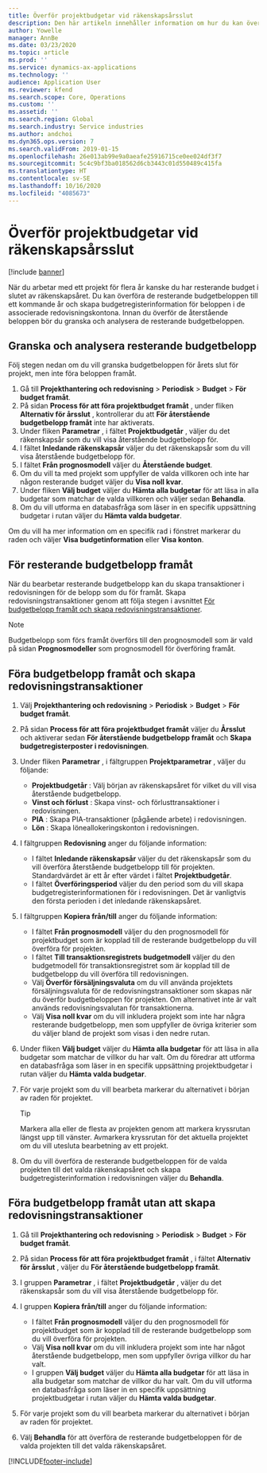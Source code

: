 ```yaml
---
title: Överför projektbudgetar vid räkenskapsårsslut
description: Den här artikeln innehåller information om hur du kan överföra resterande budgetbelopp till framtida år och skapa budgetregisterinformation.
author: Yowelle
manager: AnnBe
ms.date: 03/23/2020
ms.topic: article
ms.prod: ''
ms.service: dynamics-ax-applications
ms.technology: ''
audience: Application User
ms.reviewer: kfend
ms.search.scope: Core, Operations
ms.custom: ''
ms.assetid: ''
ms.search.region: Global
ms.search.industry: Service industries
ms.author: andchoi
ms.dyn365.ops.version: 7
ms.search.validFrom: 2019-01-15
ms.openlocfilehash: 26e013ab99e9a0aeafe25916715ce0ee024df3f7
ms.sourcegitcommit: 5c4c9bf3ba018562d6cb3443c01d550489c415fa
ms.translationtype: HT
ms.contentlocale: sv-SE
ms.lasthandoff: 10/16/2020
ms.locfileid: "4085673"
---
```

# <a name="transfer-project-budgets-at-fiscal-year-end"></a>Överför projektbudgetar vid räkenskapsårsslut

[!include [banner](../includes/banner.md)]

När du arbetar med ett projekt för flera år kanske du har resterande budget i slutet av räkenskapsåret. Du kan överföra de resterande budgetbeloppen till ett kommande år och skapa budgetregisterinformation för beloppen i de associerade redovisningskontona. Innan du överför de återstående beloppen bör du granska och analysera de resterande budgetbeloppen.

## <a name="review-and-analyze-remaining-budget-amounts"></a>Granska och analysera resterande budgetbelopp

Följ stegen nedan om du vill granska budgetbeloppen för årets slut för projekt, men inte föra beloppen framåt.

1. Gå till **Projekthantering och redovisning** > **Periodisk** > **Budget** > **För budget framåt**. 
2. På sidan **Process för att föra projektbudget framåt** , under fliken **Alternativ för årsslut** , kontrollerar du att **För återstående budgetbelopp framåt** inte har aktiverats.
3. Under fliken **Parametrar** , i fältet **Projektbudgetår** , väljer du det räkenskapsår som du vill visa återstående budgetbelopp för. 
4. I fältet **Inledande räkenskapsår** väljer du det räkenskapsår som du vill visa återstående budgetbelopp för. 
5. I fältet **Från prognosmodell** väljer du **Återstående budget**. 
6. Om du vill ta med projekt som uppfyller de valda villkoren och inte har någon resterande budget väljer du **Visa noll kvar**.  
7. Under fliken **Välj budget** väljer du **Hämta alla budgetar** för att läsa in alla budgetar som matchar de valda villkoren och väljer sedan **Behandla**. 
8. Om du vill utforma en databasfråga som läser in en specifik uppsättning budgetar i rutan väljer du **Hämta valda budgetar**.

Om du vill ha mer information om en specifik rad i fönstret markerar du raden och väljer **Visa budgetinformation** eller **Visa konton**.

## <a name="carry-forward-remaining-budget-amounts"></a>För resterande budgetbelopp framåt 

När du bearbetar resterande budgetbelopp kan du skapa transaktioner i redovisningen för de belopp som du för framåt. Skapa redovisningstransaktioner genom att följa stegen i avsnittet [För budgetbelopp framåt och skapa redovisningstransaktioner](#carry-forward). 

> [!NOTE]
> Budgetbelopp som förs framåt överförs till den prognosmodell som är vald på sidan **Prognosmodeller** som prognosmodell för överföring framåt.  

## <a name="carry-forward-budget-amounts-and-create-general-ledger-transactions"></a><a name="carry-forward"></a>Föra budgetbelopp framåt och skapa redovisningstransaktioner

1.  Välj **Projekthantering och redovisning** > **Periodisk** > **Budget** > **För budget framåt**. 
2. På sidan **Process för att föra projektbudget framåt** väljer du **Årsslut** och aktiverar sedan **För återstående budgetbelopp framåt** och **Skapa budgetregisterposter i redovisningen**. 
3. Under fliken **Parametrar** , i fältgruppen **Projektparametrar** , väljer du följande:

   - **Projektbudgetår** : Välj början av räkenskapsåret för vilket du vill visa återstående budgetbelopp. 
   - **Vinst och förlust** : Skapa vinst- och förlusttransaktioner i redovisningen. 
   -  **PIA** : Skapa PIA-transaktioner (pågående arbete) i redovisningen.
   -  **Lön** : Skapa löneallokeringskonton i redovisningen. 

5. I fältgruppen **Redovisning** anger du följande information: 

   - I fältet **Inledande räkenskapsår** väljer du det räkenskapsår som du vill överföra återstående budgetbelopp till för projekten. Standardvärdet är ett år efter värdet i fältet **Projektbudgetår**.
   -  I fältet **Överföringsperiod** väljer du den period som du vill skapa budgetregisterinformationen för i redovisningen. Det är vanligtvis den första perioden i det inledande räkenskapsåret.

6. I fältgruppen **Kopiera från/till** anger du följande information:

   - I fältet **Från prognosmodell** väljer du den prognosmodell för projektbudget som är kopplad till de resterande budgetbelopp du vill överföra för projekten. 
   - I fältet **Till transaktionsregistrets budgetmodell** väljer du den budgetmodell för transaktionsregistret som är kopplad till de budgetbelopp du vill överföra till redovisningen. 
   -  Välj **Överför försäljningsvaluta** om du vill använda projektets försäljningsvaluta för de redovisningstransaktioner som skapas när du överför budgetbeloppen för projekten. Om alternativet inte är valt används redovisningsvalutan för transaktionerna. 
   -  Välj **Visa noll kvar** om du vill inkludera projekt som inte har några resterande budgetbelopp, men som uppfyller de övriga kriterier som du väljer bland de projekt som visas i den nedre rutan.

7. Under fliken **Välj budget** väljer du **Hämta alla budgetar** för att läsa in alla budgetar som matchar de villkor du har valt. Om du föredrar att utforma en databasfråga som läser in en specifik uppsättning projektbudgetar i rutan väljer du **Hämta valda budgetar**.
8. För varje projekt som du vill bearbeta markerar du alternativet i början av raden för projektet.

    > [!TIP]
    > Markera alla eller de flesta av projekten genom att markera kryssrutan längst upp till vänster. Avmarkera kryssrutan för det aktuella projektet om du vill utesluta bearbetning av ett projekt.

9. Om du vill överföra de resterande budgetbeloppen för de valda projekten till det valda räkenskapsåret och skapa budgetregisterinformation i redovisningen väljer du **Behandla**.

## <a name="carry-forward-budget-amounts-without-creating-general-ledger-transactions"></a>Föra budgetbelopp framåt utan att skapa redovisningstransaktioner

1. Gå till **Projekthantering och redovisning** > **Periodisk** > **Budget** > **För budget framåt**.
2. På sidan **Process för att föra projektbudget framåt** , i fältet **Alternativ för årsslut** , väljer du **För återstående budgetbelopp framåt**.
3. I gruppen **Parametrar** , i fältet **Projektbudgetår** , väljer du det räkenskapsår som du vill visa återstående budgetbelopp för.
4. I gruppen **Kopiera från/till** anger du följande information:

   - I fältet **Från prognosmodell** väljer du den prognosmodell för projektbudget som är kopplad till de resterande budgetbelopp som du vill överföra för projekten. 
   - Välj **Visa noll kvar** om du vill inkludera projekt som inte har något återstående budgetbelopp, men som uppfyller övriga villkor du har valt.
   - I gruppen **Välj budget** väljer du **Hämta alla budgetar** för att läsa in alla budgetar som matchar de villkor du har valt. Om du vill utforma en databasfråga som läser in en specifik uppsättning projektbudgetar i rutan väljer du **Hämta valda budgetar**.

5. För varje projekt som du vill bearbeta markerar du alternativet i början av raden för projektet. 
6. Välj **Behandla** för att överföra de resterande budgetbeloppen för de valda projekten till det valda räkenskapsåret.



[!INCLUDE[footer-include](../includes/footer-banner.md)]